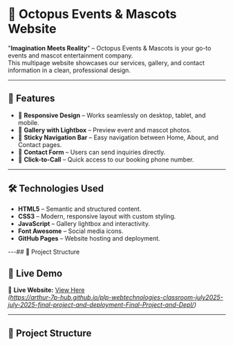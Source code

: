 # 🐙 Octopus Events & Mascots Website

"**Imagination Meets Reality**" – Octopus Events & Mascots is your go-to events and mascot entertainment company.  
This multipage website showcases our services, gallery, and contact information in a clean, professional design.

---

## 🌟 **Features**
- 🎨 **Responsive Design** – Works seamlessly on desktop, tablet, and mobile.
- 📸 **Gallery with Lightbox** – Preview event and mascot photos.
- 🧭 **Sticky Navigation Bar** – Easy navigation between Home, About, and Contact pages.
- 📝 **Contact Form** – Users can send inquiries directly.
- 📱 **Click-to-Call** – Quick access to our booking phone number.

---

## 🛠 **Technologies Used**
- **HTML5** – Semantic and structured content.
- **CSS3** – Modern, responsive layout with custom styling.
- **JavaScript** – Gallery lightbox and interactivity.
- **Font Awesome** – Social media icons.
- **GitHub Pages** – Website hosting and deployment.

---## 📂 Project Structure



## 🚀 **Live Demo**
🔗 **Live Website:** [View Here](https://github.com/Arthur-7P-hub/plp-webtechnologies-classroom-july2025-july-2025-final-project-and-deployment-Final-Project-and-Depl.git)  
_(https://arthur-7p-hub.github.io/plp-webtechnologies-classroom-july2025-july-2025-final-project-and-deployment-Final-Project-and-Depl/)_

---

## 📂 **Project Structure**

